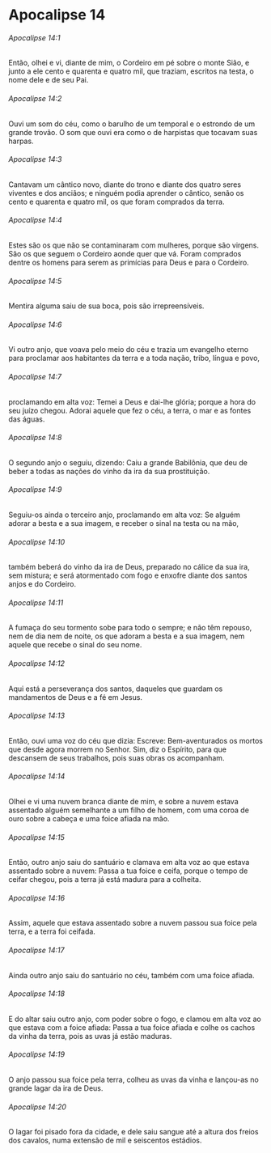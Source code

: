 # Apocalipse 14

###### Apocalipse 14:1

Então, olhei e vi, diante de mim, o Cordeiro em pé sobre o monte Sião, e junto a ele cento e quarenta e quatro mil, que traziam, escritos na testa, o nome dele e de seu Pai.

###### Apocalipse 14:2

Ouvi um som do céu, como o barulho de um temporal e o estrondo de um grande trovão. O som que ouvi era como o de harpistas que tocavam suas harpas.

###### Apocalipse 14:3

Cantavam um cântico novo, diante do trono e diante dos quatro seres viventes e dos anciãos; e ninguém podia aprender o cântico, senão os cento e quarenta e quatro mil, os que foram comprados da terra.

###### Apocalipse 14:4

Estes são os que não se contaminaram com mulheres, porque são virgens. São os que seguem o Cordeiro aonde quer que vá. Foram comprados dentre os homens para serem as primícias para Deus e para o Cordeiro.

###### Apocalipse 14:5

Mentira alguma saiu de sua boca, pois são irrepreensíveis.

###### Apocalipse 14:6

Vi outro anjo, que voava pelo meio do céu e trazia um evangelho eterno para proclamar aos habitantes da terra e a toda nação, tribo, língua e povo,

###### Apocalipse 14:7

proclamando em alta voz: Temei a Deus e dai-lhe glória; porque a hora do seu juízo chegou. Adorai aquele que fez o céu, a terra, o mar e as fontes das águas.

###### Apocalipse 14:8

O segundo anjo o seguiu, dizendo: Caiu a grande Babilônia, que deu de beber a todas as nações do vinho da ira da sua prostituição.

###### Apocalipse 14:9

Seguiu-os ainda o terceiro anjo, proclamando em alta voz: Se alguém adorar a besta e a sua imagem, e receber o sinal na testa ou na mão,

###### Apocalipse 14:10

também beberá do vinho da ira de Deus, preparado no cálice da sua ira, sem mistura; e será atormentado com fogo e enxofre diante dos santos anjos e do Cordeiro.

###### Apocalipse 14:11

A fumaça do seu tormento sobe para todo o sempre; e não têm repouso, nem de dia nem de noite, os que adoram a besta e a sua imagem, nem aquele que recebe o sinal do seu nome.

###### Apocalipse 14:12

Aqui está a perseverança dos santos, daqueles que guardam os mandamentos de Deus e a fé em Jesus.

###### Apocalipse 14:13

Então, ouvi uma voz do céu que dizia: Escreve: Bem-aventurados os mortos que desde agora morrem no Senhor. Sim, diz o Espírito, para que descansem de seus trabalhos, pois suas obras os acompanham.

###### Apocalipse 14:14

Olhei e vi uma nuvem branca diante de mim, e sobre a nuvem estava assentado alguém semelhante a um filho de homem, com uma coroa de ouro sobre a cabeça e uma foice afiada na mão.

###### Apocalipse 14:15

Então, outro anjo saiu do santuário e clamava em alta voz ao que estava assentado sobre a nuvem: Passa a tua foice e ceifa, porque o tempo de ceifar chegou, pois a terra já está madura para a colheita.

###### Apocalipse 14:16

Assim, aquele que estava assentado sobre a nuvem passou sua foice pela terra, e a terra foi ceifada.

###### Apocalipse 14:17

Ainda outro anjo saiu do santuário no céu, também com uma foice afiada.

###### Apocalipse 14:18

E do altar saiu outro anjo, com poder sobre o fogo, e clamou em alta voz ao que estava com a foice afiada: Passa a tua foice afiada e colhe os cachos da vinha da terra, pois as uvas já estão maduras.

###### Apocalipse 14:19

O anjo passou sua foice pela terra, colheu as uvas da vinha e lançou-as no grande lagar da ira de Deus.

###### Apocalipse 14:20

O lagar foi pisado fora da cidade, e dele saiu sangue até a altura dos freios dos cavalos, numa extensão de mil e seiscentos estádios.

